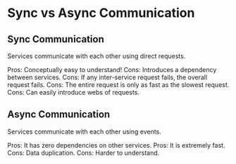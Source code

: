 # Sync vs Async Communication

## Sync Communication

Services communicate with each other using direct requests.

Pros: Conceptually easy to understand!
Cons: Introduces a dependency between services.
Cons: If any inter-service request fails, the overall request fails.
Cons: The entire request is only as fast as the slowest request.
Cons: Can easily introduce webs of requests.

## Async Communication

Services communicate with each other using events.

Pros: It has zero dependencies on other services.
Pros: It is extremely fast.
Cons: Data duplication.
Cons: Harder to understand.

